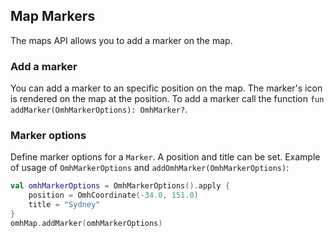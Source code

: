 ## Map Markers
The maps API allows you to add a marker on the map.

### Add a marker
You can add a marker to an specific position on the map. The marker's icon is rendered on the map at the position.
To add a marker call the function `fun addMarker(OmhMarkerOptions): OmhMarker?`.

### Marker options
Define marker options for a `Marker`.
A position and title can be set.
Example of usage of `OmhMarkerOptions` and `addOmhMarker(OmhMarkerOptions)`:

```kotlin
val omhMarkerOptions = OmhMarkerOptions().apply {
    position = OmhCoordinate(-34.0, 151.0)
    title = "Sydney"
}
omhMap.addMarker(omhMarkerOptions)
```
